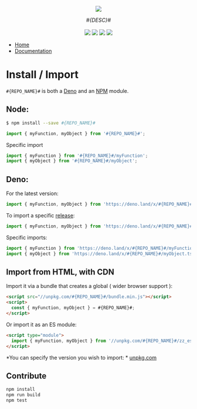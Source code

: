 
<p align="center">
    <img src="https://user-images.githubusercontent.com/6702424/80216211-00ef5280-863e-11ea-81de-59f3a3d4b8e4.png">  
</p>
<p align="center">
    <i>#{DESC}#</i>
    <br>
    <br>
    <img src="https://github.com/#{USER_OR_ORG}#/#{REPO_NAME}#/workflows/ci/badge.svg?branch=develop">
    <img src="https://img.shields.io/bundlephobia/minzip/#{REPO_NAME}#">
    <img src="https://img.shields.io/npm/dw/#{REPO_NAME}#">
    <img src="https://img.shields.io/npm/l/#{REPO_NAME}#">
</p>

- [Home](https://github.com/#{USER_OR_ORG}#/#{REPO_NAME}#)
- [Documentation](https://github.com/#{USER_OR_ORG}#/#{REPO_NAME}#)

# Install / Import

``#{REPO_NAME}#`` is both a [Deno](https://deno.land/x/#{REPO_NAME}#) and an [NPM](https://www.npmjs.com/#{REPO_NAME}#) module.

## Node:

```bash
$ npm install --save #{REPO_NAME}#
```
```typescript
import { myFunction, myObject } from '#{REPO_NAME}#'; 
```

Specific import

```typescript
import { myFunction } from '#{REPO_NAME}#/myFunction';
import { myObject } from '#{REPO_NAME}#/myObject';
```

## Deno:

For the latest version:   
```typescript
import { myFunction, myObject } from 'https://deno.land/x/#{REPO_NAME}#/mod.ts';
```

To import a specific [release](https://github.com/#{USER_OR_ORG}#/#{REPO_NAME}#/releases):  

```typescript
import { myFunction, myObject } from 'https://deno.land/x/#{REPO_NAME}#@0.1.0/mod.ts';
```

Specific imports:  

```typescript
import { myFunction } from 'https://deno.land/x/#{REPO_NAME}#/myFunction.ts';
import { myObject } from 'https://deno.land/x/#{REPO_NAME}#/myObject.ts';
```

## Import from HTML, with CDN

Import it via a bundle that creates a global ( wider browser support ):  

```html
<script src="//unpkg.com/#{REPO_NAME}#/bundle.min.js"></script>
<script>
  const { myFunction, myObject } = #{REPO_NAME}#;
</script>
```

Or import it as an ES module:  

```html
<script type="module">
  import { myFunction, myObject } from '//unpkg.com/#{REPO_NAME}#/zz_esm/index.js';
</script>
```

*You can specify the version you wish to import: * [unpkg.com](https://unpkg.com)

## Contribute

```bash
npm install
npm run build
npm test
```
